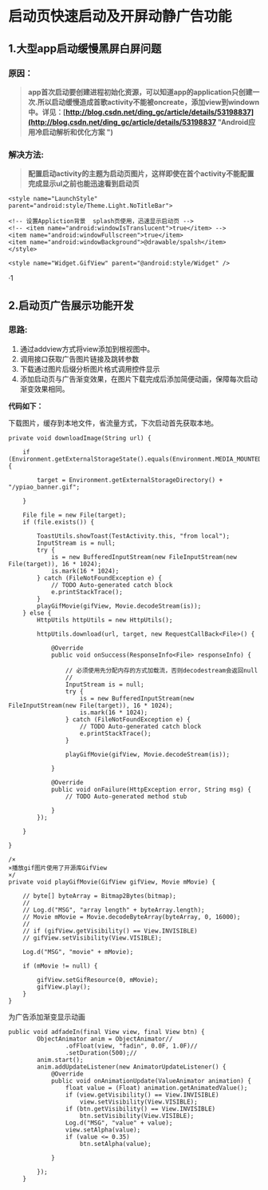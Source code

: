 # 启动页快速启动及开屏动静广告功能 #
## 1.大型app启动缓慢黑屏白屏问题 ##
### **原因**： ###
> **app首次启动要创建进程初始化资源，可以知道app的application只创建一次.所以启动缓慢造成首歌activity不能被oncreate，添加view到windown中。详见：[http://blog.csdn.net/ding_gc/article/details/53198837](http://blog.csdn.net/ding_gc/article/details/53198837 "Android应用冷启动解析和优化方案 ")**
### 解决方法: ###
> **配置启动activity的主题为启动页图片，这样即使在首个activity不能配置完成显示uI之前也能迅速看到启动页**

    
   
	<style name="LaunchStyle" parent="android:style/Theme.Light.NoTitleBar">
    
    <!-- 设置Appliction背景  splash页使用，迅速显示启动页 -->
    <!-- <item name="android:windowIsTranslucent">true</item> -->
    <item name="android:windowFullscreen">true</item>
    <item name="android:windowBackground">@drawable/spalsh</item>
    </style>
    
    <style name="Widget.GifView" parent="@android:style/Widget" /> 

·1
## 2.启动页广告展示功能开发 ##
### 思路:
	
1. 通过addview方式将view添加到根视图中。
2. 调用接口获取广告图片链接及跳转参数
3. 下载通过图片后缀分析图片格式调用控件显示
4. 添加启动页与广告渐变效果，在图片下载完成后添加简便动画，保障每次启动渐变效果相同。

**代码如下：**

下载图片，缓存到本地文件，省流量方式，下次启动首先获取本地。

	private void downloadImage(String url) {

		if (Environment.getExternalStorageState().equals(Environment.MEDIA_MOUNTED)) {

			target = Environment.getExternalStorageDirectory() + "/ypiao_banner.gif";

		}

		File file = new File(target);
		if (file.exists()) {

			ToastUtils.showToast(TestActivity.this, "from local");
			InputStream is = null;
			try {
				is = new BufferedInputStream(new FileInputStream(new File(target)), 16 * 1024);
				is.mark(16 * 1024);
			} catch (FileNotFoundException e) {
				// TODO Auto-generated catch block
				e.printStackTrace();
			}
			playGifMovie(gifView, Movie.decodeStream(is));
		} else {
			HttpUtils httpUtils = new HttpUtils();

			httpUtils.download(url, target, new RequestCallBack<File>() {

				@Override
				public void onSuccess(ResponseInfo<File> responseInfo) {

					// 必须使用先分配内存的方式加载流，否则decodestream会返回null
					//
					InputStream is = null;
					try {
						is = new BufferedInputStream(new FileInputStream(new File(target)), 16 * 1024);
						is.mark(16 * 1024);
					} catch (FileNotFoundException e) {
						// TODO Auto-generated catch block
						e.printStackTrace();
					}

					playGifMovie(gifView, Movie.decodeStream(is));

				}

				@Override
				public void onFailure(HttpException error, String msg) {
					// TODO Auto-generated method stub

				}
			});

		}

	}

	/×
	×播放gif图片使用了开源库GifView
	×/
	private void playGifMovie(GifView gifView, Movie mMovie) {

		// byte[] byteArray = Bitmap2Bytes(bitmap);
		//
		// Log.d("MSG", "array length" + byteArray.length);
		// Movie mMovie = Movie.decodeByteArray(byteArray, 0, 16000);
		//
		// if (gifView.getVisibility() == View.INVISIBLE)
		// gifView.setVisibility(View.VISIBLE);

		Log.d("MSG", "movie" + mMovie);

		if (mMovie != null) {

			gifView.setGifResource(0, mMovie);
			gifView.play();
		}
	}

为广告添加渐变显示动画

	public void adfadeIn(final View view, final View btn) {
			ObjectAnimator anim = ObjectAnimator//
					.ofFloat(view, "fadin", 0.0F, 1.0F)//
					.setDuration(500);//
			anim.start();
			anim.addUpdateListener(new AnimatorUpdateListener() {
				@Override
				public void onAnimationUpdate(ValueAnimator animation) {
					float value = (Float) animation.getAnimatedValue();
					if (view.getVisibility() == View.INVISIBLE)
						view.setVisibility(View.VISIBLE);
					if (btn.getVisibility() == View.INVISIBLE)
						btn.setVisibility(View.VISIBLE);
					Log.d("MSG", "value" + value);
					view.setAlpha(value);
					if (value <= 0.35)
						btn.setAlpha(value);
	
				}
	
			});
		}





